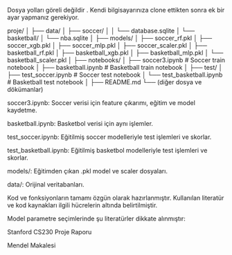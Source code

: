 Dosya yolları göreli değildir . Kendi bilgisayarınıza clone ettikten sonra ek bir ayar yapmanız gerekiyor.

proje/
│
├── data/
│   ├── soccer/
│   │   └── database.sqlite
│   └── basketball/
│       └── nba.sqlite
│
├── models/
│   ├── soccer_rf.pkl
│   ├── soccer_xgb.pkl
│   ├── soccer_mlp.pkl
│   ├── soccer_scaler.pkl
│   ├── basketball_rf.pkl
│   ├── basketball_xgb.pkl
│   ├── basketball_mlp.pkl
│   └── basketball_scaler.pkl
│
├── notebooks/
│   ├── soccer3.ipynb              # Soccer train notebook
│   ├── basketball.ipynb           # Basketball train notebook
│
├── test/
│   ├── test_soccer.ipynb          # Soccer test notebook
│   └── test_basketball.ipynb      # Basketball test notebook
│
├── README.md
└── (diğer dosya ve dökümanlar)

soccer3.ipynb: Soccer verisi için feature çıkarımı, eğitim ve model kaydetme.

basketball.ipynb: Basketbol verisi için aynı işlemler.

test_soccer.ipynb: Eğitilmiş soccer modelleriyle test işlemleri ve skorlar.

test_basketball.ipynb: Eğitilmiş basketbol modelleriyle test işlemleri ve skorlar.

models/: Eğitimden çıkan .pkl model ve scaler dosyaları.

data/: Orijinal veritabanları.





Kod ve fonksiyonların tamamı özgün olarak hazırlanmıştır. Kullanılan literatür ve kod kaynakları ilgili hücrelerin altında belirtilmiştir.

Model parametre seçimlerinde şu literatürler dikkate alınmıştır:

Stanford CS230 Proje Raporu

Mendel Makalesi
